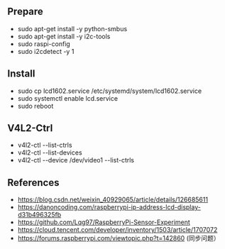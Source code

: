## Prepare

- sudo apt-get install -y python-smbus
- sudo apt-get install -y i2c-tools
- sudo raspi-config
- sudo i2cdetect -y 1


## Install

- sudo cp lcd1602.service /etc/systemd/system/lcd1602.service
- sudo systemctl enable lcd.service
- sudo reboot

## V4L2-Ctrl

- v4l2-ctl --list-ctrls
- v4l2-ctl --list-devices 
- v4l2-ctl --device /dev/video1 --list-ctrls

## References

- https://blog.csdn.net/weixin_40929065/article/details/126685611
- https://danoncoding.com/raspberrypi-ip-address-lcd-display-d31b496325fb
- https://github.com/Lqg97/RaspberryPi-Sensor-Experiment
- https://cloud.tencent.com/developer/inventory/1503/article/1707072
- https://forums.raspberrypi.com/viewtopic.php?t=142860 (同步问题）
